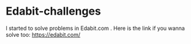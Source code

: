 # Edabit-challenges
I started to solve problems in Edabit.com .
Here is the link if you wanna solve too: https://edabit.com/
